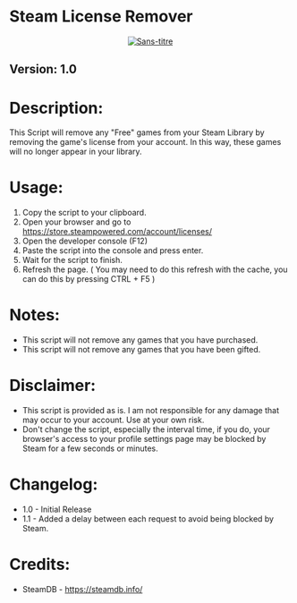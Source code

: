 # Steam License Remover

<p align="center">
    <a href="https://ibb.co/rGqgFZ7"><img src="https://i.ibb.co/1fB379v/Sans-titre.png" alt="Sans-titre" border="0" border-radius="25%"></a>
</p>



## Version: 1.0

# Description:

This Script will remove any "Free" games from your Steam Library by removing the game's license from your account. In this way, these games will no longer appear in your library.

# Usage:

1. Copy the script to your clipboard.
2. Open your browser and go to https://store.steampowered.com/account/licenses/
3. Open the developer console (F12)
4. Paste the script into the console and press enter.
5. Wait for the script to finish.
6. Refresh the page. ( You may need to do this refresh with the cache, you can do this by pressing CTRL + F5 )

# Notes:

- This script will not remove any games that you have purchased.
- This script will not remove any games that you have been gifted.

# Disclaimer:

- This script is provided as is. I am not responsible for any damage that may occur to your account. Use at your own risk.
- Don't change the script, especially the interval time, if you do, your browser's access to your profile settings page may be blocked by Steam for a few seconds or minutes.


# Changelog:

 - 1.0 - Initial Release
 - 1.1 - Added a delay between each request to avoid being blocked by Steam.

# Credits:

- SteamDB - https://steamdb.info/